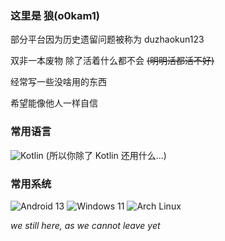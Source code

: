 ### 这里是 狼(o0kam1)

部分平台因为历史遗留问题被称为 duzhaokun123

双非一本废物 除了活着什么都不会 ~~(明明活都活不好)~~

<!-- 双非一本废物 ~~除了活着什么都不会~~ 明明活者都不会 -->

经常写一些没啥用的东西

希望能像他人一样自信

### 常用语言
![Kotlin](https://img.shields.io/badge/Kotlin-8748fE?style=flat-square&logo=kotlin&logoColor=white) (所以你除了 Kotlin 还用什么...)

### 常用系统
![Android 13](https://img.shields.io/badge/Android-13-3DDC84?style=flat-square&logo=android) ![Windows 11](https://img.shields.io/badge/Windows-11-0078D6?style=flat-square&logo=windows11) ![Arch Linux](https://img.shields.io/badge/Arch_Linux-rolling-1793D1?style=flat-square&logo=arch-linux)

<!-- _we still here, as we have not left yet_ -->

_we still here, as we cannot leave yet_

<!-- _we still here, as if we have not left yet_ -->
